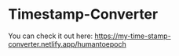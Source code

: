 # Timestamp-Converter
You can check it out here: https://my-time-stamp-converter.netlify.app/humantoepoch
